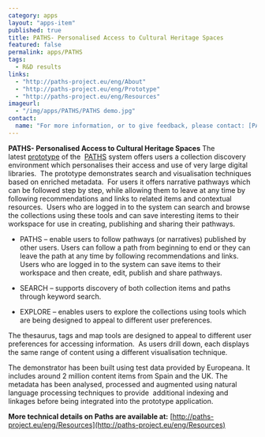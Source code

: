 ```yaml
---
category: apps
layout: "apps-item"
published: true
title: PATHS- Personalised Access to Cultural Heritage Spaces
featured: false
permalink: apps/PATHS
tags: 
  - R&D results
links: 
  - "http://paths-project.eu/eng/About"
  - "http://paths-project.eu/eng/Prototype"
  - "http://paths-project.eu/eng/Resources"
imageurl: 
  - "/img/apps/PATHS/PATHS demo.jpg"
contact: 
  name: "For more information, or to give feedback, please contact: [PATHS](http://www.paths-project.eu/eng/About/Contact-Us)"
---
```

**PATHS- Personalised Access to Cultural Heritage Spaces**
The latest&nbsp;[prototype](http://paths-project.eu/eng/Prototype)&nbsp;of the&nbsp;&nbsp;[PATHS](http://paths-project.eu/eng/About)&nbsp;system offers users a collection discovery environment which personalises their access and use of very large digital libraries.&nbsp; The prototype demonstrates search and visualisation techniques based on enriched metadata.&nbsp; For users it offers narrative pathways which can be followed step by step, while allowing them to leave at any time by following recommendations and links to related items and contextual resources.&nbsp; Users who are logged in to the system can search and browse the collections using these tools and can save interesting items to their workspace for use in creating, publishing and sharing their pathways.

* PATHS &ndash; enable users to follow pathways (or narratives) published by other users. Users can follow a path from beginning to end or they can leave the path at any time by following recommendations and links. Users who are logged in to the system can save items to their workspace and then create, edit, publish and share pathways.

* SEARCH &ndash; supports discovery of both collection items and paths through keyword search.

* EXPLORE &ndash; enables users to explore the collections using tools which are being designed to appeal to different user preferences.

The thesaurus, tags and map tools are designed to appeal to different user preferences for accessing information.&nbsp; As users drill down, each displays the same range of content using a different visualisation technique.

The demonstrator has been built using test data provided by Europeana. It includes around 2 million content items from Spain and the UK. The metadata has been analysed, processed and augmented using natural language processing techniques to provide&nbsp; additional indexing and linkages before being integrated into the prototype application.

**More technical details on Paths are available at:**&nbsp;[http://paths-project.eu/eng/Resources](http://paths-project.eu/eng/Resources)

